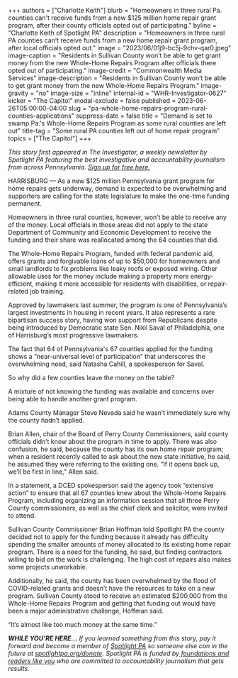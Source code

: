 +++
authors = ["Charlotte Keith"]
blurb = "Homeowners in three rural Pa. counties can't receive funds from a new $125 million home repair grant program, after their county officials opted out of participating."
byline = "Charlotte Keith of Spotlight PA"
description = "Homeowners in three rural PA counties can’t receive funds from a new home repair grant program, after local officials opted out."
image = "2023/06/01j9-bc5j-9chv-qar0.jpeg"
image-caption = "Residents in Sullivan County won’t be able to get grant money from the new Whole-Home Repairs Program after officials there opted out of participating."
image-credit = "Commonwealth Media Services"
image-description = "Residents in Sullivan County won’t be able to get grant money from the new Whole-Home Repairs Program."
image-gravity = "no"
image-size = "inline"
internal-id = "WHR-Investigator-0627"
kicker = "The Capitol"
modal-exclude = false
published = 2023-06-26T05:00:00-04:00
slug = "pa-whole-home-repairs-program-rural-counties-applications"
suppress-date = false
title = "Demand is set to swamp Pa.'s Whole-Home Repairs Program as some rural counties are left out"
title-tag = "Some rural PA counties left out of home repair program"
topics = ["The Capitol"]
+++

<em>This story first appeared in The Investigator, a weekly newsletter by Spotlight PA featuring the best investigative and accountability journalism from across Pennsylvania. </em><a href="https://www.spotlightpa.org/newsletters"><em>Sign up for free here.</em></a><em></em>

HARRISBURG — As a new $125 million Pennsylvania grant program for home repairs gets underway, demand is expected to be overwhelming and supporters are calling for the state legislature to make the one-time funding permanent.

Homeowners in three rural counties, however, won’t be able to receive any of the money. Local officials in those areas did not apply to the state Department of Community and Economic Development to receive the funding and their share was reallocated among the 64 counties that did.

The Whole-Home Repairs Program, funded with federal pandemic aid, offers grants and forgivable loans of up to $50,000 for homeowners and small landlords to fix problems like leaky roofs or exposed wiring. Other allowable uses for the money include making a property more energy-efficient, making it more accessible for residents with disabilities, or repair-related job training.

<script src="https://www.spotlightpa.org/embed.js" async></script><div data-spl-embed-version="1" data-spl-src="https://www.spotlightpa.org/embeds/newsletter/"></div>

Approved by lawmakers last summer, the program is one of Pennsylvania’s largest investments in housing in recent years. It also represents a rare bipartisan success story, having won support from Republicans despite being introduced by Democratic state Sen. Nikil Saval of Philadelphia, one of Harrisburg’s most progressive lawmakers.

The fact that 64 of Pennsylvania&#39;s 67 counties applied for the funding shows a “near-universal level of participation” that underscores the overwhelming need, said Natasha Cahill, a spokesperson for Saval.

So why did a few counties leave the money on the table?

A mixture of not knowing the funding was available and concerns over being able to handle another grant program.

Adams County Manager Steve Nevada said he wasn’t immediately sure why the county hadn’t applied.

Brian Allen, chair of the Board of Perry County Commissioners, said county officials didn’t know about the program in time to apply. There was also confusion, he said, because the county has its own home repair program; when a resident recently called to ask about the new state initiative, he said, he assumed they were referring to the existing one. “If it opens back up, we’ll be first in line,” Allen said.

In a statement, a DCED spokesperson said the agency took “extensive action” to ensure that all 67 counties knew about the Whole-Home Repairs Program, including organizing an information session that all three Perry County commissioners, as well as the chief clerk and solicitor, were invited to attend.

Sullivan County Commissioner Brian Hoffman told Spotlight PA the county decided not to apply for the funding because it already has difficulty spending the smaller amounts of money allocated to its existing home repair program. There is a need for the funding, he said, but finding contractors willing to bid on the work is challenging. The high cost of repairs also makes some projects unworkable.

<script src="https://www.spotlightpa.org/embed.js" async></script><div data-spl-embed-version="1" data-spl-src="https://www.spotlightpa.org/embeds/donate/"></div>

Additionally, he said, the county has been overwhelmed by the flood of COVID-related grants and doesn’t have the resources to take on a new program. Sullivan County stood to receive an estimated $200,000 from the Whole-Home Repairs Program and getting that funding out would have been a major administrative challenge, Hoffman said.

“It’s almost like too much money at the same time.”

<strong><em>WHILE YOU’RE HERE…</em></strong><em> If you learned something from this story, pay it forward and become a member of </em><a href="https://www.spotlightpa.org/"><em>Spotlight PA</em></a><em> so someone else can in the future at </em><a href="https://www.spotlightpa.org/donate/"><em>spotlightpa.org/donate</em></a><em>. Spotlight PA is funded by</em><a href="https://www.spotlightpa.org/support"><em> foundations and readers like you</em></a><em> who are committed to accountability journalism that gets results.</em>

